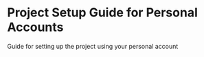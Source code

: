 # Project Setup Guide for Personal Accounts

Guide for setting up the project using your personal account